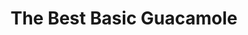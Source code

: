 ---
title: "The Best Basic Guacamole"
type: "recipe"
tags: 
  - mexican
  - easy
  - serious eats
  - kenji
source: "https://www.seriouseats.com/recipes/2012/01/the-best-basic-guacamole-recipe.html"
---
